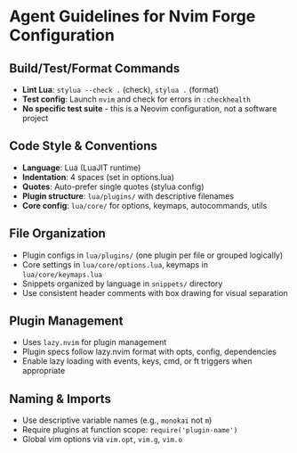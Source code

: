 # Agent Guidelines for Nvim Forge Configuration

## Build/Test/Format Commands
- **Lint Lua**: `stylua --check .` (check), `stylua .` (format)
- **Test config**: Launch `nvim` and check for errors in `:checkhealth`
- **No specific test suite** - this is a Neovim configuration, not a software project

## Code Style & Conventions
- **Language**: Lua (LuaJIT runtime)
- **Indentation**: 4 spaces (set in options.lua)
- **Quotes**: Auto-prefer single quotes (stylua config)
- **Plugin structure**: `lua/plugins/` with descriptive filenames
- **Core config**: `lua/core/` for options, keymaps, autocommands, utils

## File Organization
- Plugin configs in `lua/plugins/` (one plugin per file or grouped logically)
- Core settings in `lua/core/options.lua`, keymaps in `lua/core/keymaps.lua`
- Snippets organized by language in `snippets/` directory
- Use consistent header comments with box drawing for visual separation

## Plugin Management
- Uses `lazy.nvim` for plugin management
- Plugin specs follow lazy.nvim format with opts, config, dependencies
- Enable lazy loading with events, keys, cmd, or ft triggers when appropriate

## Naming & Imports
- Use descriptive variable names (e.g., `monokai` not `m`)
- Require plugins at function scope: `require('plugin-name')`
- Global vim options via `vim.opt`, `vim.g`, `vim.o`